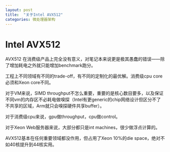 ```yaml
---
layout: post
title:  "关于Intel AVX512"
categories: 微处理器架构
---
```


# Intel AVX512
AVX512 在消费级产品上完全没有意义，对笔记本来说更是极其愚蠢的错误——除了增加耗电之外就只能增加benchmark跑分。

工程上不同领域有不同的trade-off，有不同的定制化的最优解。消费级cpu core必须和Xeon core不同。

对于VM来说，SIMD throughput不怎么重要，重要的是核心数目要多，以及保证不同vm的内存区不必耗电做嗅探（Intel有更generic的chip网络设计但区分不了不共享的区域，Arm就只会嗅探硬件共享buffer）。

对于消费级cpu来说，gpu做throughput，cpu做control。

对于Xeon Web服务器来说，大部分都只是int machines，很少做浮点计算的。

AVX512基本在任何重要领域都没作用，但占用了Xeon 10%的die space，绝对不如40核提升到44核实用。



